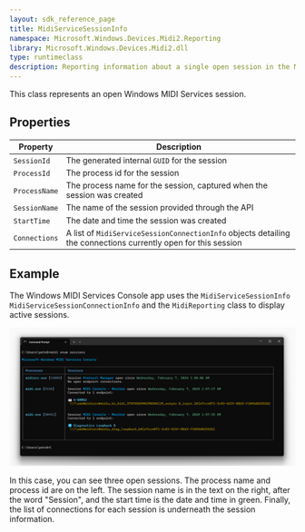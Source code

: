 ```yaml
---
layout: sdk_reference_page
title: MidiServiceSessionInfo
namespace: Microsoft.Windows.Devices.Midi2.Reporting
library: Microsoft.Windows.Devices.Midi2.dll
type: runtimeclass
description: Reporting information about a single open session in the MIDI Service
---
```


This class represents an open Windows MIDI Services session. 

## Properties

| Property | Description |
|---|---|
| `SessionId` | The generated internal `GUID` for the session |
| `ProcessId` | The process id for the session |
| `ProcessName` | The process name for the session, captured when the session was created |
| `SessionName` | The name of the session provided through the API |
| `StartTime` | The date and time the session was created |
| `Connections` | A list of `MidiServiceSessionConnectionInfo` objects detailing the connections currently open for this session |

## Example

The Windows MIDI Services Console app uses the `MidiServiceSessionInfo` `MidiServiceSessionConnectionInfo` and the `MidiReporting` class to display active sessions.

![Console midi enum sessions](./console-enum-sessions.png)

In this case, you can see three open sessions. The process name and process id are on the left. The session name is in the text on the right, after the word "Session", and the start time is the date and time in green. Finally, the list of connections for each session is underneath the session information.
